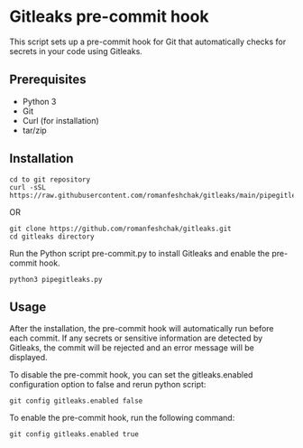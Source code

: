 # Gitleaks pre-commit hook

This script sets up a pre-commit hook for Git that automatically checks for secrets in your code using Gitleaks.

## Prerequisites

- Python 3
- Git
- Curl (for installation)
- tar/zip

## Installation

```curl pipe
cd to git repository
curl -sSL https://raw.githubusercontent.com/romanfeshchak/gitleaks/main/pipegitleaks.py

```
OR
```
git clone https://github.com/romanfeshchak/gitleaks.git
cd gitleaks directory 
```

Run the Python script pre-commit.py to install Gitleaks and enable the pre-commit hook.
```shell
python3 pipegitleaks.py
```

## Usage

After the installation, the pre-commit hook will automatically run before each commit. If any secrets or sensitive information are detected by Gitleaks, the commit will be rejected and an error message will be displayed.

To disable the pre-commit hook, you can set the gitleaks.enabled configuration option to false and rerun python script:

```shell
git config gitleaks.enabled false
```

To enable the pre-commit hook, run the following command:

```shell
git config gitleaks.enabled true
```
